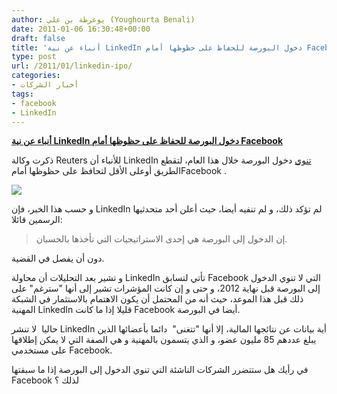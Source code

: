 ```yaml
---
author: يوغرطة بن علي (Youghourta Benali)
date: 2011-01-06 16:30:48+00:00
draft: false
title: 'أنباء عن نية LinkedIn دخول البورصة للحفاظ على حظوظها أمام Facebook '
type: post
url: /2011/01/linkedin-ipo/
categories:
- أخبار الشركات
tags:
- facebook
- LinkedIn
---
```


**[أنباء عن نية LinkedIn دخول البورصة للحفاظ على حظوظها أمام Facebook](http://www.it-scoop.com/2011/01/linkedin-ipo/)**




ذكرت وكالة Reuters للأنباء أن LinkedIn [تنوي](http://www.reuters.com/article/idUSTRE7050DC20110106) دخول البورصة خلال هذا العام، لتقطع الطريق أوعلى الأقل لتحافظ على حظوظها أمامFacebook .




[![](http://www.it-scoop.com/wp-content/uploads/2010/08/linkedin_logo-300x88.jpg)
](http://www.it-scoop.com/2011/01/linkedin-ipo/)


و حسب هذا الخبر، فإن LinkedIn لم تؤكد ذلك، و لم تنفيه أيضا، حيث أعلن أحد متحدثيها الرسمين قائلا:


<blockquote>إن الدخول إلى البورصة هي إحدى الاستراتيجيات التي نأخذها بالحسبان.</blockquote>


دون أن يفصل في القضية.

و تشير بعد التحليلات أن محاولة LinkedIn تأتي لتسابق Facebook التي لا تنوي الدخول إلى البورصة قبل نهاية 2012، و حتى و إن كانت المؤشرات تشير إلى أنها "سترغم" على ذلك قبل هذا الموعد، حيث أنه من المحتمل أن يكون الاهتمام بالاستثمار في الشبكة المهنية LinkedIn قليلا إذا ما كانت Facebook أيضا في البورصة.

حاليا  لا تنشر LinkedIn أية بيانات عن نتائجها المالية، إلا أنها "تتغنى"  دائما بأعضائها الذين يبلغ عددهم 85 مليون عضو، و الذي يتسمون بالمهنية و هي الصفة التي لا يمكن إطلاقها على مستخدمي Facebook.

في رأيك هل ستتضرر الشركات الناشئة التي تنوي الدخول إلى البورصة إذا ما سبقتها Facebook لذلك ؟
